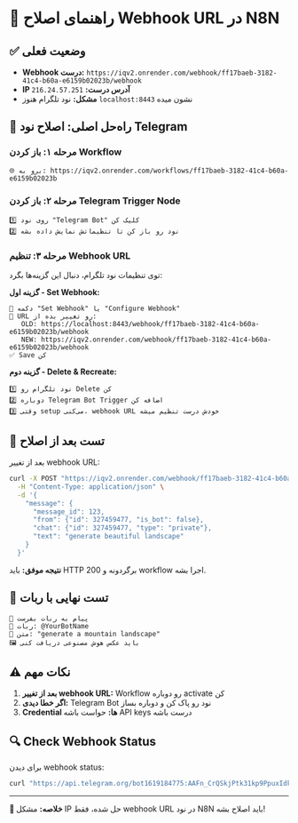 # 🔧 راهنمای اصلاح Webhook URL در N8N

## ✅ وضعیت فعلی
- **Webhook درست:** `https://iqv2.onrender.com/webhook/ff17baeb-3182-41c4-b60a-e6159b02023b/webhook`
- **IP آدرس درست:** `216.24.57.251`
- **مشکل:** نود تلگرام هنوز `localhost:8443` نشون میده

## 🎯 راه‌حل اصلی: اصلاح نود Telegram

### مرحله ۱: باز کردن Workflow
```
🌐 برو به: https://iqv2.onrender.com/workflows/ff17baeb-3182-41c4-b60a-e6159b02023b
```

### مرحله ۲: باز کردن Telegram Trigger Node
```
1️⃣ روی نود "Telegram Bot" کلیک کن
2️⃣ نود رو باز کن تا تنظیماتش نمایش داده بشه
```

### مرحله ۳: تنظیم Webhook URL
توی تنظیمات نود تلگرام، دنبال این گزینه‌ها بگرد:

**گزینه اول - Set Webhook:**
```
🔧 دکمه "Set Webhook" یا "Configure Webhook"
📝 URL رو تغییر بده از:
   OLD: https://localhost:8443/webhook/ff17baeb-3182-41c4-b60a-e6159b02023b/webhook
   NEW: https://iqv2.onrender.com/webhook/ff17baeb-3182-41c4-b60a-e6159b02023b/webhook
✅ Save کن
```

**گزینه دوم - Delete & Recreate:**
```
1️⃣ نود تلگرام رو Delete کن
2️⃣ دوباره Telegram Bot Trigger اضافه کن
3️⃣ وقتی setup می‌کنی، webhook URL خودش درست تنظیم میشه
```

## 🧪 تست بعد از اصلاح

بعد از تغییر webhook URL:

```bash
curl -X POST "https://iqv2.onrender.com/webhook/ff17baeb-3182-41c4-b60a-e6159b02023b/webhook" \
  -H "Content-Type: application/json" \
  -d '{
    "message": {
      "message_id": 123,
      "from": {"id": 327459477, "is_bot": false},
      "chat": {"id": 327459477, "type": "private"},
      "text": "generate beautiful landscape"
    }
  }'
```

**نتیجه موفق:** باید HTTP 200 برگردونه و workflow اجرا بشه.

## 🎨 تست نهایی با ربات

```
🤖 پیام به ربات بفرست
📱 ربات: @YourBotName
💬 متن: "generate a mountain landscape"
🖼️ باید عکس هوش مصنوعی دریافت کنی
```

## ⚠️ نکات مهم

1. **بعد از تغییر webhook URL:** Workflow رو دوباره activate کن
2. **اگر خطا دیدی:** Telegram Bot نود رو پاک کن و دوباره بساز  
3. **Credential ها:** حواست باشه API keys درست باشه

## 🔍 Check Webhook Status

برای دیدن webhook status:

```bash
curl "https://api.telegram.org/bot1619184775:AAFn_CrQSkjPtk31kp9PpuxIdkEGDK4oRSc/getWebhookInfo"
```

---

**🎯 خلاصه:** مشکل IP حل شده، فقط webhook URL در نود N8N باید اصلاح بشه!